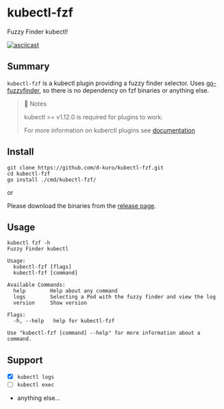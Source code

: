 # kubectl-fzf

Fuzzy Finder kubectl!

[![asciicast](https://asciinema.org/a/3E6XP5UfPtFHU374d5Vq1aLZ5.svg)](https://asciinema.org/a/3E6XP5UfPtFHU374d5Vq1aLZ5)

## Summary

`kubectl-fzf` is a kubectl plugin providing a fuzzy finder selector.
Uses [go-fuzzyfinder](https://github.com/ktr0731/go-fuzzyfinder), so there is no dependency on fzf binaries or anything else.

> 📝 Notes
>
> kubectl >= v1.12.0 is required for plugins to work.
>
> For more information on kuberctl plugins see [documentation](https://kubernetes.io/docs/tasks/extend-kubectl/kubectl-plugins/)

## Install

```shell
git clone https://github.com/d-kuro/kubectl-fzf.git
cd kubectl-fzf
go install ./cmd/kubectl-fzf/
```

or

Please download the binaries from the [release page](https://github.com/d-kuro/kubectl-fzf/releases).

## Usage

```shell
kubectl fzf -h
Fuzzy Finder kubectl

Usage:
  kubectl-fzf [flags]
  kubectl-fzf [command]

Available Commands:
  help        Help about any command
  logs        Selecting a Pod with the fuzzy finder and view the log
  version     Show version

Flags:
  -h, --help   help for kubectl-fzf

Use "kubectl-fzf [command] --help" for more information about a command.
```

## Support

* [x] `kubectl logs`
* [ ] `kubectl exec`
* anything else...
